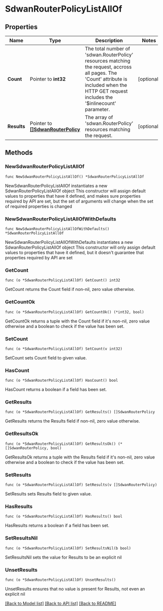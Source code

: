 # SdwanRouterPolicyListAllOf

## Properties

Name | Type | Description | Notes
------------ | ------------- | ------------- | -------------
**Count** | Pointer to **int32** | The total number of &#39;sdwan.RouterPolicy&#39; resources matching the request, accross all pages. The &#39;Count&#39; attribute is included when the HTTP GET request includes the &#39;$inlinecount&#39; parameter. | [optional] 
**Results** | Pointer to [**[]SdwanRouterPolicy**](SdwanRouterPolicy.md) | The array of &#39;sdwan.RouterPolicy&#39; resources matching the request. | [optional] 

## Methods

### NewSdwanRouterPolicyListAllOf

`func NewSdwanRouterPolicyListAllOf() *SdwanRouterPolicyListAllOf`

NewSdwanRouterPolicyListAllOf instantiates a new SdwanRouterPolicyListAllOf object
This constructor will assign default values to properties that have it defined,
and makes sure properties required by API are set, but the set of arguments
will change when the set of required properties is changed

### NewSdwanRouterPolicyListAllOfWithDefaults

`func NewSdwanRouterPolicyListAllOfWithDefaults() *SdwanRouterPolicyListAllOf`

NewSdwanRouterPolicyListAllOfWithDefaults instantiates a new SdwanRouterPolicyListAllOf object
This constructor will only assign default values to properties that have it defined,
but it doesn't guarantee that properties required by API are set

### GetCount

`func (o *SdwanRouterPolicyListAllOf) GetCount() int32`

GetCount returns the Count field if non-nil, zero value otherwise.

### GetCountOk

`func (o *SdwanRouterPolicyListAllOf) GetCountOk() (*int32, bool)`

GetCountOk returns a tuple with the Count field if it's non-nil, zero value otherwise
and a boolean to check if the value has been set.

### SetCount

`func (o *SdwanRouterPolicyListAllOf) SetCount(v int32)`

SetCount sets Count field to given value.

### HasCount

`func (o *SdwanRouterPolicyListAllOf) HasCount() bool`

HasCount returns a boolean if a field has been set.

### GetResults

`func (o *SdwanRouterPolicyListAllOf) GetResults() []SdwanRouterPolicy`

GetResults returns the Results field if non-nil, zero value otherwise.

### GetResultsOk

`func (o *SdwanRouterPolicyListAllOf) GetResultsOk() (*[]SdwanRouterPolicy, bool)`

GetResultsOk returns a tuple with the Results field if it's non-nil, zero value otherwise
and a boolean to check if the value has been set.

### SetResults

`func (o *SdwanRouterPolicyListAllOf) SetResults(v []SdwanRouterPolicy)`

SetResults sets Results field to given value.

### HasResults

`func (o *SdwanRouterPolicyListAllOf) HasResults() bool`

HasResults returns a boolean if a field has been set.

### SetResultsNil

`func (o *SdwanRouterPolicyListAllOf) SetResultsNil(b bool)`

 SetResultsNil sets the value for Results to be an explicit nil

### UnsetResults
`func (o *SdwanRouterPolicyListAllOf) UnsetResults()`

UnsetResults ensures that no value is present for Results, not even an explicit nil

[[Back to Model list]](../README.md#documentation-for-models) [[Back to API list]](../README.md#documentation-for-api-endpoints) [[Back to README]](../README.md)


